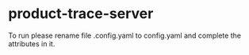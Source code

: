 # product-trace-server
To run please rename file .config.yaml to config.yaml and complete the attributes in it. 
